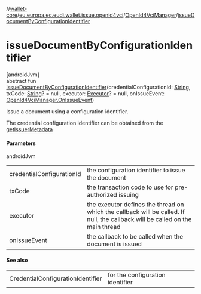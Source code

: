 //[wallet-core](../../../index.md)/[eu.europa.ec.eudi.wallet.issue.openid4vci](../index.md)/[OpenId4VciManager](index.md)/[issueDocumentByConfigurationIdentifier](issue-document-by-configuration-identifier.md)

# issueDocumentByConfigurationIdentifier

[androidJvm]\
abstract fun [issueDocumentByConfigurationIdentifier](issue-document-by-configuration-identifier.md)(credentialConfigurationId: [String](https://kotlinlang.org/api/latest/jvm/stdlib/kotlin-stdlib/kotlin/-string/index.html), txCode: [String](https://kotlinlang.org/api/latest/jvm/stdlib/kotlin-stdlib/kotlin/-string/index.html)? = null, executor: [Executor](https://developer.android.com/reference/kotlin/java/util/concurrent/Executor.html)? = null, onIssueEvent: [OpenId4VciManager.OnIssueEvent](-on-issue-event/index.md))

Issue a document using a configuration identifier.

The credential configuration identifier can be obtained from the [getIssuerMetadata](get-issuer-metadata.md)

#### Parameters

androidJvm

| | |
|---|---|
| credentialConfigurationId | the configuration identifier to issue the document |
| txCode | the transaction code to use for pre-authorized issuing |
| executor | the executor defines the thread on which the callback will be called. If null, the callback will be called on the main thread |
| onIssueEvent | the callback to be called when the document is issued |

#### See also

| | |
|---|---|
| CredentialConfigurationIdentifier | for the configuration identifier |
